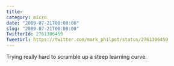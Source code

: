 ```yaml
---
title: 
category: micro
date: "2009-07-21T00:00:00"
slug: "2009-07-21T00:00:00"
TwitterId: 2761306450
TweetUrl: https://twitter.com/mark_philpot/status/2761306450
---
```


Trying really hard to scramble up a steep learning curve.
